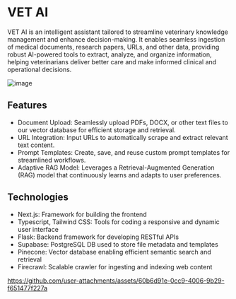 # VET AI

VET AI is an intelligent assistant tailored to streamline veterinary knowledge management and enhance decision-making. 
It enables seamless ingestion of medical documents, research papers, URLs, and other data, providing robust AI-powered 
tools to extract, analyze, and organize information, helping veterinarians deliver better care and make informed clinical 
and operational decisions.

![image](https://github.com/user-attachments/assets/14c204d0-2a08-4c57-a520-8a9f55b045c1)

## Features
- Document Upload: Seamlessly upload PDFs, DOCX, or other text files to our vector database for efficient storage and retrieval.
- URL Integration: Input URLs to automatically scrape and extract relevant text content.
- Prompt Templates: Create, save, and reuse custom prompt templates for streamlined workflows.
- Adaptive RAG Model: Leverages a Retrieval-Augmented Generation (RAG) model that continuously learns and adapts to user preferences.



## Technologies
- Next.js: Framework for building the frontend
- Typescript, Tailwind CSS: Tools for coding a responsive and dynamic user interface
- Flask: Backend framework for developing RESTful APIs
- Supabase: PostgreSQL DB used to store file metadata and templates
- Pinecone: Vector database enabling efficient semantic search and retrieval
- Firecrawl: Scalable crawler for ingesting and indexing web content




https://github.com/user-attachments/assets/60b6d91e-0cc9-4006-9b29-f651477f227a

